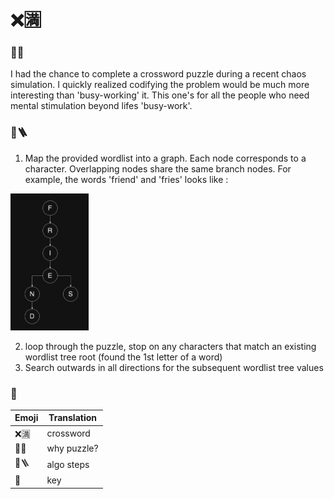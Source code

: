 # ❌🈵

### 🧩🤔

I had the chance to complete a crossword puzzle during a recent chaos simulation. I quickly realized codifying the problem would be much more interesting than 'busy-working' it. This one's for all the people who need mental stimulation beyond lifes 'busy-work'.

### 👾🪜
1. Map the provided wordlist into a graph. Each node corresponds to a character. Overlapping nodes share the same branch nodes. For example, the words 'friend' and 'fries' looks like :

<img src="image.png" alt="drawing" width="125"/>

2. loop through the puzzle, stop on any characters that match an existing wordlist tree root (found the 1st letter of a word)
3. Search outwards in all directions for the subsequent wordlist tree values

### 🔑

| Emoji | Translation |
|-------|-------------|
| ❌🈵    | crossword   |
| 🧩🤔    | why puzzle? |
| 👾🪜    | algo steps  |
| 🔑     | key         |
